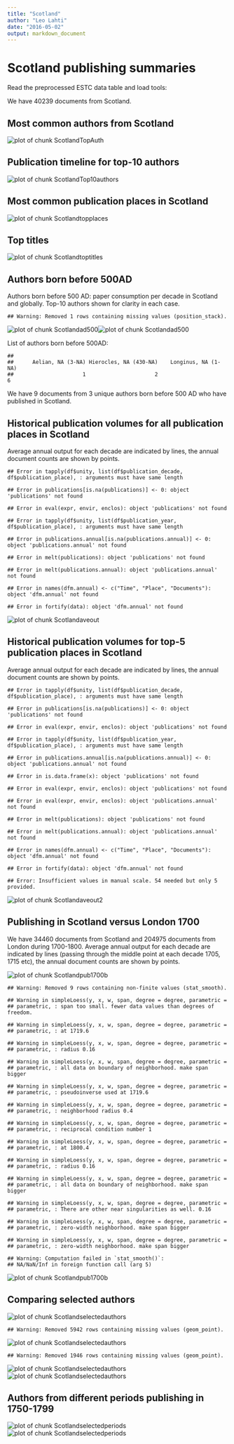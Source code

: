 ```yaml
---
title: "Scotland"
author: "Leo Lahti"
date: "2016-05-02"
output: markdown_document
---
```



# Scotland publishing summaries

Read the preprocessed ESTC data table and load tools:






We have 40239 documents from Scotland.


## Most common authors from Scotland

![plot of chunk ScotlandTopAuth](figure/ScotlandTopAuth-1.png)


## Publication timeline for top-10 authors

![plot of chunk ScotlandTop10authors](figure/ScotlandTop10authors-1.png)


## Most common publication places in Scotland

![plot of chunk Scotlandtopplaces](figure/Scotlandtopplaces-1.png)


## Top titles 

![plot of chunk Scotlandtoptitles](figure/Scotlandtoptitles-1.png)


## Authors born before 500AD

Authors born before 500 AD: paper consumption per decade in Scotland and globally. Top-10 authors shown for clarity in each case.


```
## Warning: Removed 1 rows containing missing values (position_stack).
```

![plot of chunk Scotlandad500](figure/Scotlandad500-1.png)![plot of chunk Scotlandad500](figure/Scotlandad500-2.png)


List of authors born before 500AD:


```
## 
##      Aelian, NA (3-NA) Hierocles, NA (430-NA)    Longinus, NA (1-NA) 
##                      1                      2                      6
```

We have 9 documents from 3 unique
authors born before 500 AD who have published in Scotland.



## Historical publication volumes for all publication places in Scotland

Average annual output for each decade are indicated by lines, the annual document counts are shown by points. 


```
## Error in tapply(df$unity, list(df$publication_decade, df$publication_place), : arguments must have same length
```

```
## Error in publications[is.na(publications)] <- 0: object 'publications' not found
```

```
## Error in eval(expr, envir, enclos): object 'publications' not found
```

```
## Error in tapply(df$unity, list(df$publication_year, df$publication_place), : arguments must have same length
```

```
## Error in publications.annual[is.na(publications.annual)] <- 0: object 'publications.annual' not found
```

```
## Error in melt(publications): object 'publications' not found
```

```
## Error in melt(publications.annual): object 'publications.annual' not found
```

```
## Error in names(dfm.annual) <- c("Time", "Place", "Documents"): object 'dfm.annual' not found
```

```
## Error in fortify(data): object 'dfm.annual' not found
```

![plot of chunk Scotlandaveout](figure/Scotlandaveout-1.png)


## Historical publication volumes for top-5 publication places in Scotland

Average annual output for each decade are indicated by lines, the annual document counts are shown by points. 


```
## Error in tapply(df$unity, list(df$publication_decade, df$publication_place), : arguments must have same length
```

```
## Error in publications[is.na(publications)] <- 0: object 'publications' not found
```

```
## Error in eval(expr, envir, enclos): object 'publications' not found
```

```
## Error in tapply(df$unity, list(df$publication_year, df$publication_place), : arguments must have same length
```

```
## Error in publications.annual[is.na(publications.annual)] <- 0: object 'publications.annual' not found
```

```
## Error in is.data.frame(x): object 'publications' not found
```

```
## Error in eval(expr, envir, enclos): object 'publications' not found
```

```
## Error in eval(expr, envir, enclos): object 'publications.annual' not found
```

```
## Error in melt(publications): object 'publications' not found
```

```
## Error in melt(publications.annual): object 'publications.annual' not found
```

```
## Error in names(dfm.annual) <- c("Time", "Place", "Documents"): object 'dfm.annual' not found
```

```
## Error in fortify(data): object 'dfm.annual' not found
```

```
## Error: Insufficient values in manual scale. 54 needed but only 5 provided.
```

![plot of chunk Scotlandaveout2](figure/Scotlandaveout2-1.png)


## Publishing in Scotland versus London 1700 



We have 34460 documents from Scotland and 204975 documents from London during 1700-1800. Average annual output for each decade are indicated by lines (passing through the middle point at each decade 1705, 1715 etc), the annual document counts are shown by points.

![plot of chunk Scotlandpub1700b](figure/Scotlandpub1700b-1.png)

```
## Warning: Removed 9 rows containing non-finite values (stat_smooth).
```

```
## Warning in simpleLoess(y, x, w, span, degree = degree, parametric =
## parametric, : span too small. fewer data values than degrees of freedom.
```

```
## Warning in simpleLoess(y, x, w, span, degree = degree, parametric =
## parametric, : at 1719.6
```

```
## Warning in simpleLoess(y, x, w, span, degree = degree, parametric =
## parametric, : radius 0.16
```

```
## Warning in simpleLoess(y, x, w, span, degree = degree, parametric =
## parametric, : all data on boundary of neighborhood. make span bigger
```

```
## Warning in simpleLoess(y, x, w, span, degree = degree, parametric =
## parametric, : pseudoinverse used at 1719.6
```

```
## Warning in simpleLoess(y, x, w, span, degree = degree, parametric =
## parametric, : neighborhood radius 0.4
```

```
## Warning in simpleLoess(y, x, w, span, degree = degree, parametric =
## parametric, : reciprocal condition number 1
```

```
## Warning in simpleLoess(y, x, w, span, degree = degree, parametric =
## parametric, : at 1800.4
```

```
## Warning in simpleLoess(y, x, w, span, degree = degree, parametric =
## parametric, : radius 0.16
```

```
## Warning in simpleLoess(y, x, w, span, degree = degree, parametric =
## parametric, : all data on boundary of neighborhood. make span bigger
```

```
## Warning in simpleLoess(y, x, w, span, degree = degree, parametric =
## parametric, : There are other near singularities as well. 0.16
```

```
## Warning in simpleLoess(y, x, w, span, degree = degree, parametric =
## parametric, : zero-width neighborhood. make span bigger

## Warning in simpleLoess(y, x, w, span, degree = degree, parametric =
## parametric, : zero-width neighborhood. make span bigger
```

```
## Warning: Computation failed in `stat_smooth()`:
## NA/NaN/Inf in foreign function call (arg 5)
```

![plot of chunk Scotlandpub1700b](figure/Scotlandpub1700b-2.png)




## Comparing selected authors

![plot of chunk Scotlandselectedauthors](figure/Scotlandselectedauthors-1.png)

```
## Warning: Removed 5942 rows containing missing values (geom_point).
```

![plot of chunk Scotlandselectedauthors](figure/Scotlandselectedauthors-2.png)

```
## Warning: Removed 1946 rows containing missing values (geom_point).
```

![plot of chunk Scotlandselectedauthors](figure/Scotlandselectedauthors-3.png)![plot of chunk Scotlandselectedauthors](figure/Scotlandselectedauthors-4.png)

## Authors from different periods publishing in 1750-1799

![plot of chunk Scotlandselectedperiods](figure/Scotlandselectedperiods-1.png)![plot of chunk Scotlandselectedperiods](figure/Scotlandselectedperiods-2.png)

